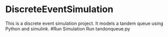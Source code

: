 # DiscreteEventSimulation
This is a discrete event simulation project. It models a tandem queue using Python and simulink. 
#Run Simulation
Run tandonqueue.py
